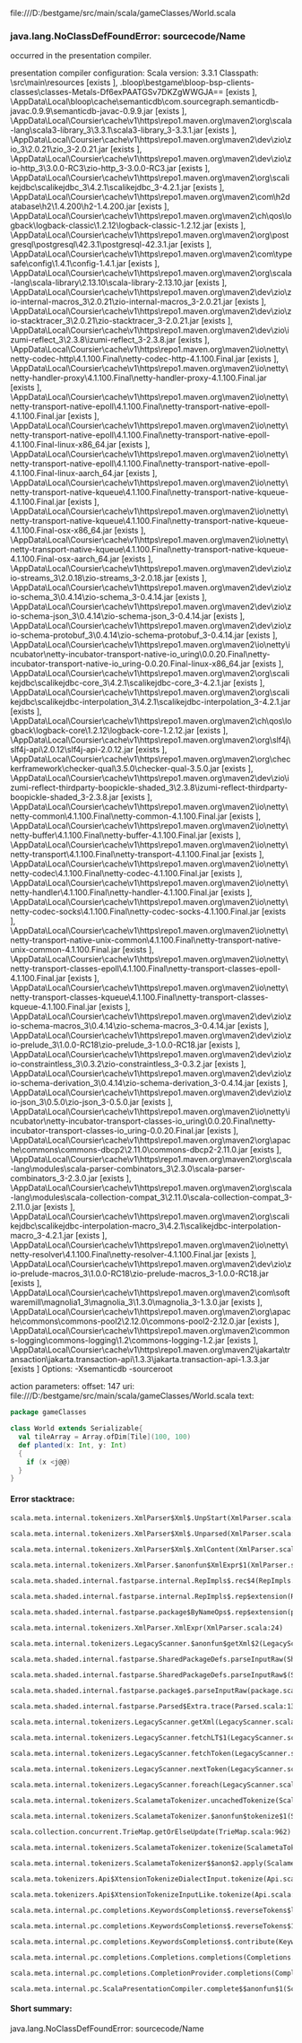 file:///D:/bestgame/src/main/scala/gameClasses/World.scala
### java.lang.NoClassDefFoundError: sourcecode/Name

occurred in the presentation compiler.

presentation compiler configuration:
Scala version: 3.3.1
Classpath:
<WORKSPACE>\src\main\resources [exists ], <WORKSPACE>\.bloop\bestgame\bloop-bsp-clients-classes\classes-Metals-Df6exPAATGSv7DKZgWWGJA== [exists ], <HOME>\AppData\Local\bloop\cache\semanticdb\com.sourcegraph.semanticdb-javac.0.9.9\semanticdb-javac-0.9.9.jar [exists ], <HOME>\AppData\Local\Coursier\cache\v1\https\repo1.maven.org\maven2\org\scala-lang\scala3-library_3\3.3.1\scala3-library_3-3.3.1.jar [exists ], <HOME>\AppData\Local\Coursier\cache\v1\https\repo1.maven.org\maven2\dev\zio\zio_3\2.0.21\zio_3-2.0.21.jar [exists ], <HOME>\AppData\Local\Coursier\cache\v1\https\repo1.maven.org\maven2\dev\zio\zio-http_3\3.0.0-RC3\zio-http_3-3.0.0-RC3.jar [exists ], <HOME>\AppData\Local\Coursier\cache\v1\https\repo1.maven.org\maven2\org\scalikejdbc\scalikejdbc_3\4.2.1\scalikejdbc_3-4.2.1.jar [exists ], <HOME>\AppData\Local\Coursier\cache\v1\https\repo1.maven.org\maven2\com\h2database\h2\1.4.200\h2-1.4.200.jar [exists ], <HOME>\AppData\Local\Coursier\cache\v1\https\repo1.maven.org\maven2\ch\qos\logback\logback-classic\1.2.12\logback-classic-1.2.12.jar [exists ], <HOME>\AppData\Local\Coursier\cache\v1\https\repo1.maven.org\maven2\org\postgresql\postgresql\42.3.1\postgresql-42.3.1.jar [exists ], <HOME>\AppData\Local\Coursier\cache\v1\https\repo1.maven.org\maven2\com\typesafe\config\1.4.1\config-1.4.1.jar [exists ], <HOME>\AppData\Local\Coursier\cache\v1\https\repo1.maven.org\maven2\org\scala-lang\scala-library\2.13.10\scala-library-2.13.10.jar [exists ], <HOME>\AppData\Local\Coursier\cache\v1\https\repo1.maven.org\maven2\dev\zio\zio-internal-macros_3\2.0.21\zio-internal-macros_3-2.0.21.jar [exists ], <HOME>\AppData\Local\Coursier\cache\v1\https\repo1.maven.org\maven2\dev\zio\zio-stacktracer_3\2.0.21\zio-stacktracer_3-2.0.21.jar [exists ], <HOME>\AppData\Local\Coursier\cache\v1\https\repo1.maven.org\maven2\dev\zio\izumi-reflect_3\2.3.8\izumi-reflect_3-2.3.8.jar [exists ], <HOME>\AppData\Local\Coursier\cache\v1\https\repo1.maven.org\maven2\io\netty\netty-codec-http\4.1.100.Final\netty-codec-http-4.1.100.Final.jar [exists ], <HOME>\AppData\Local\Coursier\cache\v1\https\repo1.maven.org\maven2\io\netty\netty-handler-proxy\4.1.100.Final\netty-handler-proxy-4.1.100.Final.jar [exists ], <HOME>\AppData\Local\Coursier\cache\v1\https\repo1.maven.org\maven2\io\netty\netty-transport-native-epoll\4.1.100.Final\netty-transport-native-epoll-4.1.100.Final.jar [exists ], <HOME>\AppData\Local\Coursier\cache\v1\https\repo1.maven.org\maven2\io\netty\netty-transport-native-epoll\4.1.100.Final\netty-transport-native-epoll-4.1.100.Final-linux-x86_64.jar [exists ], <HOME>\AppData\Local\Coursier\cache\v1\https\repo1.maven.org\maven2\io\netty\netty-transport-native-epoll\4.1.100.Final\netty-transport-native-epoll-4.1.100.Final-linux-aarch_64.jar [exists ], <HOME>\AppData\Local\Coursier\cache\v1\https\repo1.maven.org\maven2\io\netty\netty-transport-native-kqueue\4.1.100.Final\netty-transport-native-kqueue-4.1.100.Final.jar [exists ], <HOME>\AppData\Local\Coursier\cache\v1\https\repo1.maven.org\maven2\io\netty\netty-transport-native-kqueue\4.1.100.Final\netty-transport-native-kqueue-4.1.100.Final-osx-x86_64.jar [exists ], <HOME>\AppData\Local\Coursier\cache\v1\https\repo1.maven.org\maven2\io\netty\netty-transport-native-kqueue\4.1.100.Final\netty-transport-native-kqueue-4.1.100.Final-osx-aarch_64.jar [exists ], <HOME>\AppData\Local\Coursier\cache\v1\https\repo1.maven.org\maven2\dev\zio\zio-streams_3\2.0.18\zio-streams_3-2.0.18.jar [exists ], <HOME>\AppData\Local\Coursier\cache\v1\https\repo1.maven.org\maven2\dev\zio\zio-schema_3\0.4.14\zio-schema_3-0.4.14.jar [exists ], <HOME>\AppData\Local\Coursier\cache\v1\https\repo1.maven.org\maven2\dev\zio\zio-schema-json_3\0.4.14\zio-schema-json_3-0.4.14.jar [exists ], <HOME>\AppData\Local\Coursier\cache\v1\https\repo1.maven.org\maven2\dev\zio\zio-schema-protobuf_3\0.4.14\zio-schema-protobuf_3-0.4.14.jar [exists ], <HOME>\AppData\Local\Coursier\cache\v1\https\repo1.maven.org\maven2\io\netty\incubator\netty-incubator-transport-native-io_uring\0.0.20.Final\netty-incubator-transport-native-io_uring-0.0.20.Final-linux-x86_64.jar [exists ], <HOME>\AppData\Local\Coursier\cache\v1\https\repo1.maven.org\maven2\org\scalikejdbc\scalikejdbc-core_3\4.2.1\scalikejdbc-core_3-4.2.1.jar [exists ], <HOME>\AppData\Local\Coursier\cache\v1\https\repo1.maven.org\maven2\org\scalikejdbc\scalikejdbc-interpolation_3\4.2.1\scalikejdbc-interpolation_3-4.2.1.jar [exists ], <HOME>\AppData\Local\Coursier\cache\v1\https\repo1.maven.org\maven2\ch\qos\logback\logback-core\1.2.12\logback-core-1.2.12.jar [exists ], <HOME>\AppData\Local\Coursier\cache\v1\https\repo1.maven.org\maven2\org\slf4j\slf4j-api\2.0.12\slf4j-api-2.0.12.jar [exists ], <HOME>\AppData\Local\Coursier\cache\v1\https\repo1.maven.org\maven2\org\checkerframework\checker-qual\3.5.0\checker-qual-3.5.0.jar [exists ], <HOME>\AppData\Local\Coursier\cache\v1\https\repo1.maven.org\maven2\dev\zio\izumi-reflect-thirdparty-boopickle-shaded_3\2.3.8\izumi-reflect-thirdparty-boopickle-shaded_3-2.3.8.jar [exists ], <HOME>\AppData\Local\Coursier\cache\v1\https\repo1.maven.org\maven2\io\netty\netty-common\4.1.100.Final\netty-common-4.1.100.Final.jar [exists ], <HOME>\AppData\Local\Coursier\cache\v1\https\repo1.maven.org\maven2\io\netty\netty-buffer\4.1.100.Final\netty-buffer-4.1.100.Final.jar [exists ], <HOME>\AppData\Local\Coursier\cache\v1\https\repo1.maven.org\maven2\io\netty\netty-transport\4.1.100.Final\netty-transport-4.1.100.Final.jar [exists ], <HOME>\AppData\Local\Coursier\cache\v1\https\repo1.maven.org\maven2\io\netty\netty-codec\4.1.100.Final\netty-codec-4.1.100.Final.jar [exists ], <HOME>\AppData\Local\Coursier\cache\v1\https\repo1.maven.org\maven2\io\netty\netty-handler\4.1.100.Final\netty-handler-4.1.100.Final.jar [exists ], <HOME>\AppData\Local\Coursier\cache\v1\https\repo1.maven.org\maven2\io\netty\netty-codec-socks\4.1.100.Final\netty-codec-socks-4.1.100.Final.jar [exists ], <HOME>\AppData\Local\Coursier\cache\v1\https\repo1.maven.org\maven2\io\netty\netty-transport-native-unix-common\4.1.100.Final\netty-transport-native-unix-common-4.1.100.Final.jar [exists ], <HOME>\AppData\Local\Coursier\cache\v1\https\repo1.maven.org\maven2\io\netty\netty-transport-classes-epoll\4.1.100.Final\netty-transport-classes-epoll-4.1.100.Final.jar [exists ], <HOME>\AppData\Local\Coursier\cache\v1\https\repo1.maven.org\maven2\io\netty\netty-transport-classes-kqueue\4.1.100.Final\netty-transport-classes-kqueue-4.1.100.Final.jar [exists ], <HOME>\AppData\Local\Coursier\cache\v1\https\repo1.maven.org\maven2\dev\zio\zio-schema-macros_3\0.4.14\zio-schema-macros_3-0.4.14.jar [exists ], <HOME>\AppData\Local\Coursier\cache\v1\https\repo1.maven.org\maven2\dev\zio\zio-prelude_3\1.0.0-RC18\zio-prelude_3-1.0.0-RC18.jar [exists ], <HOME>\AppData\Local\Coursier\cache\v1\https\repo1.maven.org\maven2\dev\zio\zio-constraintless_3\0.3.2\zio-constraintless_3-0.3.2.jar [exists ], <HOME>\AppData\Local\Coursier\cache\v1\https\repo1.maven.org\maven2\dev\zio\zio-schema-derivation_3\0.4.14\zio-schema-derivation_3-0.4.14.jar [exists ], <HOME>\AppData\Local\Coursier\cache\v1\https\repo1.maven.org\maven2\dev\zio\zio-json_3\0.5.0\zio-json_3-0.5.0.jar [exists ], <HOME>\AppData\Local\Coursier\cache\v1\https\repo1.maven.org\maven2\io\netty\incubator\netty-incubator-transport-classes-io_uring\0.0.20.Final\netty-incubator-transport-classes-io_uring-0.0.20.Final.jar [exists ], <HOME>\AppData\Local\Coursier\cache\v1\https\repo1.maven.org\maven2\org\apache\commons\commons-dbcp2\2.11.0\commons-dbcp2-2.11.0.jar [exists ], <HOME>\AppData\Local\Coursier\cache\v1\https\repo1.maven.org\maven2\org\scala-lang\modules\scala-parser-combinators_3\2.3.0\scala-parser-combinators_3-2.3.0.jar [exists ], <HOME>\AppData\Local\Coursier\cache\v1\https\repo1.maven.org\maven2\org\scala-lang\modules\scala-collection-compat_3\2.11.0\scala-collection-compat_3-2.11.0.jar [exists ], <HOME>\AppData\Local\Coursier\cache\v1\https\repo1.maven.org\maven2\org\scalikejdbc\scalikejdbc-interpolation-macro_3\4.2.1\scalikejdbc-interpolation-macro_3-4.2.1.jar [exists ], <HOME>\AppData\Local\Coursier\cache\v1\https\repo1.maven.org\maven2\io\netty\netty-resolver\4.1.100.Final\netty-resolver-4.1.100.Final.jar [exists ], <HOME>\AppData\Local\Coursier\cache\v1\https\repo1.maven.org\maven2\dev\zio\zio-prelude-macros_3\1.0.0-RC18\zio-prelude-macros_3-1.0.0-RC18.jar [exists ], <HOME>\AppData\Local\Coursier\cache\v1\https\repo1.maven.org\maven2\com\softwaremill\magnolia1_3\magnolia_3\1.3.0\magnolia_3-1.3.0.jar [exists ], <HOME>\AppData\Local\Coursier\cache\v1\https\repo1.maven.org\maven2\org\apache\commons\commons-pool2\2.12.0\commons-pool2-2.12.0.jar [exists ], <HOME>\AppData\Local\Coursier\cache\v1\https\repo1.maven.org\maven2\commons-logging\commons-logging\1.2\commons-logging-1.2.jar [exists ], <HOME>\AppData\Local\Coursier\cache\v1\https\repo1.maven.org\maven2\jakarta\transaction\jakarta.transaction-api\1.3.3\jakarta.transaction-api-1.3.3.jar [exists ]
Options:
-Xsemanticdb -sourceroot <WORKSPACE>


action parameters:
offset: 147
uri: file:///D:/bestgame/src/main/scala/gameClasses/World.scala
text:
```scala
package gameClasses

class World extends Serializable{
  val tileArray = Array.ofDim[Tile](100, 100)
  def planted(x: Int, y: Int)
  {
    if (x <j@@)
  }
}

```



#### Error stacktrace:

```
scala.meta.internal.tokenizers.XmlParser$Xml$.UnpStart(XmlParser.scala:48)
	scala.meta.internal.tokenizers.XmlParser$Xml$.Unparsed(XmlParser.scala:47)
	scala.meta.internal.tokenizers.XmlParser$Xml$.XmlContent(XmlParser.scala:43)
	scala.meta.internal.tokenizers.XmlParser.$anonfun$XmlExpr$1(XmlParser.scala:24)
	scala.meta.shaded.internal.fastparse.internal.RepImpls$.rec$4(RepImpls.scala:226)
	scala.meta.shaded.internal.fastparse.internal.RepImpls$.rep$extension(RepImpls.scala:266)
	scala.meta.shaded.internal.fastparse.package$ByNameOps$.rep$extension(package.scala:202)
	scala.meta.internal.tokenizers.XmlParser.XmlExpr(XmlParser.scala:24)
	scala.meta.internal.tokenizers.LegacyScanner.$anonfun$getXml$2(LegacyScanner.scala:903)
	scala.meta.shaded.internal.fastparse.SharedPackageDefs.parseInputRaw(SharedPackageDefs.scala:69)
	scala.meta.shaded.internal.fastparse.SharedPackageDefs.parseInputRaw$(SharedPackageDefs.scala:45)
	scala.meta.shaded.internal.fastparse.package$.parseInputRaw(package.scala:6)
	scala.meta.shaded.internal.fastparse.Parsed$Extra.trace(Parsed.scala:139)
	scala.meta.internal.tokenizers.LegacyScanner.getXml(LegacyScanner.scala:907)
	scala.meta.internal.tokenizers.LegacyScanner.fetchLT$1(LegacyScanner.scala:298)
	scala.meta.internal.tokenizers.LegacyScanner.fetchToken(LegacyScanner.scala:306)
	scala.meta.internal.tokenizers.LegacyScanner.nextToken(LegacyScanner.scala:214)
	scala.meta.internal.tokenizers.LegacyScanner.foreach(LegacyScanner.scala:982)
	scala.meta.internal.tokenizers.ScalametaTokenizer.uncachedTokenize(ScalametaTokenizer.scala:23)
	scala.meta.internal.tokenizers.ScalametaTokenizer.$anonfun$tokenize$1(ScalametaTokenizer.scala:16)
	scala.collection.concurrent.TrieMap.getOrElseUpdate(TrieMap.scala:962)
	scala.meta.internal.tokenizers.ScalametaTokenizer.tokenize(ScalametaTokenizer.scala:16)
	scala.meta.internal.tokenizers.ScalametaTokenizer$$anon$2.apply(ScalametaTokenizer.scala:331)
	scala.meta.tokenizers.Api$XtensionTokenizeDialectInput.tokenize(Api.scala:25)
	scala.meta.tokenizers.Api$XtensionTokenizeInputLike.tokenize(Api.scala:14)
	scala.meta.internal.pc.completions.KeywordsCompletions$.reverseTokens$lzyINIT1$1(KeywordsCompletions.scala:50)
	scala.meta.internal.pc.completions.KeywordsCompletions$.reverseTokens$1(KeywordsCompletions.scala:54)
	scala.meta.internal.pc.completions.KeywordsCompletions$.contribute(KeywordsCompletions.scala:56)
	scala.meta.internal.pc.completions.Completions.completions(Completions.scala:187)
	scala.meta.internal.pc.completions.CompletionProvider.completions(CompletionProvider.scala:86)
	scala.meta.internal.pc.ScalaPresentationCompiler.complete$$anonfun$1(ScalaPresentationCompiler.scala:147)
```
#### Short summary: 

java.lang.NoClassDefFoundError: sourcecode/Name